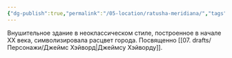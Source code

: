 ```yaml
---
{"dg-publish":true,"permalink":"/05-location/ratusha-meridiana/","tags":["локация/здание"]}
---
```


Внушительное здание в неоклассическом стиле, построенное в начале XX века, символизировала расцвет города. Посвященно [[07. drafts/Персонажи/Джеймс Хэйворд\|Джеймсу Хэйворду]].